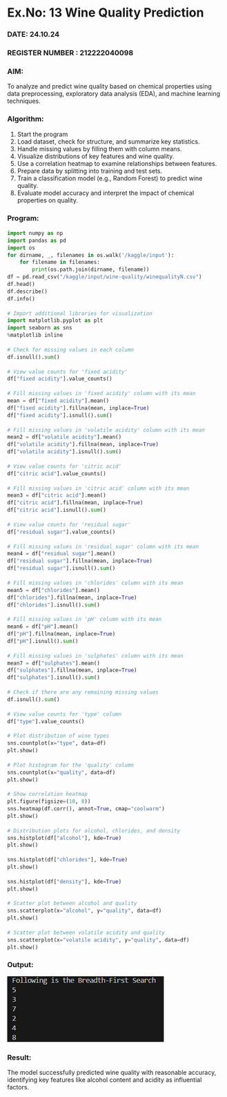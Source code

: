 # Ex.No: 13 Wine Quality Prediction
### DATE: 24.10.24                                                                         
### REGISTER NUMBER : 212222040098
### AIM: 
To analyze and predict wine quality based on chemical properties using data preprocessing, exploratory data analysis (EDA), and machine learning techniques. 
### Algorithm:
1. Start the program
2. Load dataset, check for structure, and summarize key statistics.
3. Handle missing values by filling them with column means.
4. Visualize distributions of key features and wine quality.
5. Use a correlation heatmap to examine relationships between features.
6.  Prepare data by splitting into training and test sets.
7.   Train a classification model (e.g., Random Forest) to predict wine quality.
8.   Evaluate model accuracy and interpret the impact of chemical properties on quality.
### Program:
```py
import numpy as np
import pandas as pd 
import os
for dirname, _, filenames in os.walk('/kaggle/input'):
    for filename in filenames:
        print(os.path.join(dirname, filename)) 
df = pd.read_csv("/kaggle/input/wine-quality/winequalityN.csv")
df.head()
df.describe()
df.info()

# Import additional libraries for visualization
import matplotlib.pyplot as plt
import seaborn as sns
%matplotlib inline

# Check for missing values in each column
df.isnull().sum()

# View value counts for 'fixed acidity'
df["fixed acidity"].value_counts()

# Fill missing values in 'fixed acidity' column with its mean
mean = df["fixed acidity"].mean()
df["fixed acidity"].fillna(mean, inplace=True)
df["fixed acidity"].isnull().sum()

# Fill missing values in 'volatile acidity' column with its mean
mean2 = df["volatile acidity"].mean()
df["volatile acidity"].fillna(mean, inplace=True)
df["volatile acidity"].isnull().sum()

# View value counts for 'citric acid'
df["citric acid"].value_counts()

# Fill missing values in 'citric acid' column with its mean
mean3 = df["citric acid"].mean()
df["citric acid"].fillna(mean, inplace=True)
df["citric acid"].isnull().sum()

# View value counts for 'residual sugar'
df["residual sugar"].value_counts()

# Fill missing values in 'residual sugar' column with its mean
mean4 = df["residual sugar"].mean()
df["residual sugar"].fillna(mean, inplace=True)
df["residual sugar"].isnull().sum()

# Fill missing values in 'chlorides' column with its mean
mean5 = df["chlorides"].mean()
df["chlorides"].fillna(mean, inplace=True)
df["chlorides"].isnull().sum()

# Fill missing values in 'pH' column with its mean
mean6 = df["pH"].mean()
df["pH"].fillna(mean, inplace=True)
df["pH"].isnull().sum()

# Fill missing values in 'sulphates' column with its mean
mean7 = df["sulphates"].mean()
df["sulphates"].fillna(mean, inplace=True)
df["sulphates"].isnull().sum()

# Check if there are any remaining missing values
df.isnull().sum()

# View value counts for 'type' column
df["type"].value_counts()

# Plot distribution of wine types
sns.countplot(x="type", data=df)
plt.show()

# Plot histogram for the 'quality' column
sns.countplot(x="quality", data=df)
plt.show()

# Show correlation heatmap
plt.figure(figsize=(10, 8))
sns.heatmap(df.corr(), annot=True, cmap="coolwarm")
plt.show()

# Distribution plots for alcohol, chlorides, and density
sns.histplot(df["alcohol"], kde=True)
plt.show()

sns.histplot(df["chlorides"], kde=True)
plt.show()

sns.histplot(df["density"], kde=True)
plt.show()

# Scatter plot between alcohol and quality
sns.scatterplot(x="alcohol", y="quality", data=df)
plt.show()

# Scatter plot between volatile acidity and quality
sns.scatterplot(x="volatile acidity", y="quality", data=df)
plt.show()

```
### Output:
![alt text](<Screenshot 2024-08-12 224950.png>)
### Result:
The model successfully predicted wine quality with reasonable accuracy, identifying key features like alcohol content and acidity as influential factors.
